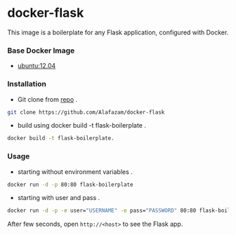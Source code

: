 # docker-flask
This image is a boilerplate for any Flask application, configured with Docker.



### Base Docker Image
* [ubuntu:12.04](https://registry.hub.docker.com/_/ubuntu/)



### Installation

- Git clone from [repo](https://github.com/Alafazam/docker-flask) .

```bash
git clone https://github.com/Alafazam/docker-flask
```

- build using docker build -t flask-boilerplate .

```bash
docker build -t flask-boilerplate.
```


### Usage

- starting without environment variables .

```bash
docker run -d -p 80:80 flask-boilerplate
```

- starting with user and pass .

```bash
docker run -d -p -e user="USERNAME" -e pass="PASSWORD" 80:80 flask-boilerplate
```


After few seconds, open `http://<host>` to see the Flask app.

